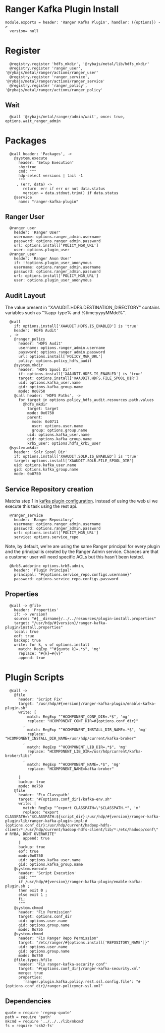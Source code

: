 
# Ranger Kafka Plugin Install

    module.exports = header: 'Ranger Kafka Plugin', handler: ({options}) ->
      version= null

# Register

      @registry.register 'hdfs_mkdir', '@rybajs/metal/lib/hdfs_mkdir'
      @registry.register 'ranger_user', '@rybajs/metal/ranger/actions/ranger_user'
      @registry.register 'ranger_service', '@rybajs/metal/ranger/actions/ranger_service'
      @registry.register 'ranger_policy', '@rybajs/metal/ranger/actions/ranger_policy'

## Wait

      @call '@rybajs/metal/ranger/admin/wait', once: true, options.wait_ranger_admin

# Packages

      @call header: 'Packages', ->
        @system.execute
          header: 'Setup Execution'
          shy:true
          cmd: """
          hdp-select versions | tail -1
          """
         , (err, data) ->
            return  err if err or not data.status
            version = data.stdout.trim() if data.status
        @service
          name: "ranger-kafka-plugin"

## Ranger User

      @ranger_user
        header: 'Ranger User'
        username: options.ranger_admin.username
        password: options.ranger_admin.password
        url: options.install['POLICY_MGR_URL']
        user: options.plugin_user
      @ranger_user
        header: 'Ranger Anon User'
        if: !!options.plugin_user_anonymous
        username: options.ranger_admin.username
        password: options.ranger_admin.password
        url: options.install['POLICY_MGR_URL']
        user: options.plugin_user_anonymous

## Audit Layout

The value present in "XAAUDIT.HDFS.DESTINATION_DIRECTORY" contains variables
such as "%app-type% and %time:yyyyMMdd%".

      @call
        if: options.install['XAAUDIT.HDFS.IS_ENABLED'] is 'true'
        header: 'HDFS Audit'
      , ->
        @ranger_policy
          header: 'HDFS Audit'
          username: options.ranger_admin.username
          password: options.ranger_admin.password
          url: options.install['POLICY_MGR_URL']
          policy: options.policy_hdfs_audit
        @system.mkdir
          header: 'HDFS Spool Dir'
          if: options.install['XAAUDIT.HDFS.IS_ENABLED'] is 'true'
          target: options.install['XAAUDIT.HDFS.FILE_SPOOL_DIR']
          uid: options.kafka_user.name
          gid: options.kafka_group.name
          mode: 0o0750
        @call header: 'HDFS Paths', ->
          for target in options.policy_hdfs_audit.resources.path.values
            @hdfs_mkdir
              target: target
              mode: 0o0750
              parent:
                mode: 0o0711
                user: options.user.name
                group: options.group.name
              uid: options.kafka_user.name
              gid: options.kafka_group.name
              krb5_user: options.hdfs_krb5_user
      @system.mkdir
        header: 'Solr Spool Dir'
        if: options.install['XAAUDIT.SOLR.IS_ENABLED'] is 'true'
        target: options.install['XAAUDIT.SOLR.FILE_SPOOL_DIR']
        uid: options.kafka_user.name
        gid: options.kafka_group.name
        mode: 0o0750


## Service Repository creation

Matchs step 1 in [kafka plugin configuration][plugin]. Instead of using the web ui
we execute this task using the rest api.

      @ranger_service
        header: 'Ranger Repository'
        username: options.ranger_admin.username
        password: options.ranger_admin.password
        url: options.install['POLICY_MGR_URL']
        service: options.service_repo

Note, by default, we're are using the same Ranger principal for every
plugin and the principal is created by the Ranger Admin service. Chances
are that a customer user will need specific ACLs but this hasn't been
tested.

      @krb5.addprinc options.krb5.admin,
        header: 'Plugin Principal'
        principal: "#{options.service_repo.configs.username}"
        password: options.service_repo.configs.password

## Properties

      @call -> @file
        header: 'Properties'
        if: -> version?
        source: "#{__dirname}/../../resources/plugin-install.properties"
        target: "/usr/hdp/#{version}/ranger-kafka-plugin/install.properties"
        local: true
        eof: true
        backup: true
        write: for k, v of options.install
          match: RegExp "^#{quote k}=.*$", 'mg'
          replace: "#{k}=#{v}"
          append: true

# Plugin Scripts 

      @call ->
        @file
          header: 'Script Fix'
          target: "/usr/hdp/#{version}/ranger-kafka-plugin/enable-kafka-plugin.sh"
          write: [
              match: RegExp "^HCOMPONENT_CONF_DIR=.*$", 'mg'
              replace: "HCOMPONENT_CONF_DIR=#{options.conf_dir}"
            ,
              match: RegExp "^HCOMPONENT_INSTALL_DIR_NAME=.*$", 'mg'
              replace: "HCOMPONENT_INSTALL_DIR_NAME=/usr/hdp/current/kafka-broker"
            ,
              match: RegExp "^HCOMPONENT_LIB_DIR=.*$", 'mg'
              replace: "HCOMPONENT_LIB_DIR=/usr/hdp/current/kafka-broker/libs"
            ,
              match: RegExp "^HCOMPONENT_NAME=.*$", 'mg'
              replace: "HCOMPONENT_NAME=kafka-broker"

          ]
          backup: true
          mode: 0o750
        @file
          header: 'Fix Classpath'
          target: "#{options.conf_dir}/kafka-env.sh"
          write: [
            match: RegExp "^export CLASSPATH=\"$CLASSPATH.*", 'm'
            replace: "export CLASSPATH=\"$CLASSPATH:${script_dir}:/usr/hdp/#{version}/ranger-kafka-plugin/lib/ranger-kafka-plugin-impl:#{options.conf_dir}:/usr/hdp/current/hadoop-hdfs-client/*:/usr/hdp/current/hadoop-hdfs-client/lib/*:/etc/hadoop/conf\" # RYBA, DONT OVERWRITE"
            append: true
          ]
          backup: true
          eof: true
          mode:0o0750
          uid: options.kafka_user.name
          gid: options.kafka_group.name
        @system.execute
          header: 'Script Execution'
          cmd: """
          if /usr/hdp/#{version}/ranger-kafka-plugin/enable-kafka-plugin.sh ;
          then exit 0 ;
          else exit 1 ;
          fi;
          """
        @system.chmod
          header: "Fix Permission"
          target: options.conf_dir
          uid: options.user.name
          gid: options.group.name
          mode: 0o755
        @system.chmod
          header: "Fix Ranger Repo Permission"
          target: "/etc/ranger/#{options.install['REPOSITORY_NAME']}"
          uid: options.user.name
          gid: options.group.name
          mode: 0o750
        @file.types.hfile
          header: 'Fix ranger-kafka-security conf'
          target: "#{options.conf_dir}/ranger-kafka-security.xml"
          merge: true
          properties:
            'ranger.plugin.kafka.policy.rest.ssl.config.file': "#{options.conf_dir}/ranger-policymgr-ssl.xml"

## Dependencies

    quote = require 'regexp-quote'
    path = require 'path'
    mkcmd = require '../../../lib/mkcmd'
    fs = require 'ssh2-fs'

[plugin]: https://docs.hortonworks.com/HDPDocuments/HDP2/HDP-2.4.0/bk_installing_manually_book/content/installing_ranger_plugins.html#installing_ranger_kafka_plugin
